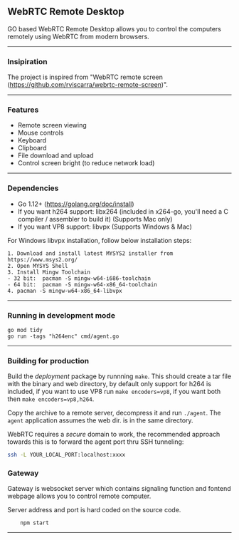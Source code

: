 ## WebRTC Remote Desktop

GO based WebRTC Remote Desktop allows you to control the computers remotely using WebRTC from modern browsers. 
<hr>

### Insipiration

The project is inspired from "WebRTC remote screen (https://github.com/rviscarra/webrtc-remote-screen)".

<hr>

### Features

* Remote screen viewing
* Mouse controls
* Keyboard
* Clipboard
* File download and upload
* Control screen bright (to reduce network load)

<hr>

### Dependencies

- Go 1.12+ (https://golang.org/doc/install)
- If you want h264 support: libx264 (included in x264-go, you'll need a C compiler / assembler to build it) (Supports Mac only)
- If you want VP8 support: libvpx (Supports Windows & Mac)

For Windows libvpx installation, follow below installation steps:
```
1. Download and install latest MYSYS2 installer from https://www.msys2.org/
2. Open MYSYS Shell
3. Install Mingw Toolchain
- 32 bit:  pacman -S mingw-w64-i686-toolchain 
- 64 bit:  pacman -S mingw-w64-x86_64-toolchain
4. pacman -S mingw-w64-x86_64-libvpx
```

<hr>

### Running in development mode

```
go mod tidy
go run -tags "h264enc" cmd/agent.go
```

<hr>

### Building for production
Build the _deployment_ package by runnning `make`. This should create a tar file with the 
binary and web directory, by default only support for h264 is included, if you want to use VP8 run `make encoders=vp8`, if you want both then `make encoders=vp8,h264`.

Copy the archive to a remote server, decompress it and run `./agent`. The `agent` application assumes the web dir. is in the same directory. 

WebRTC requires a _secure_ domain to work, the recommended approach towards this is to forward the agent port thru SSH tunneling:

```bash
ssh -L YOUR_LOCAL_PORT:localhost:xxxx 
```

### Gateway

Gateway is websocket server which contains signaling function and fontend webpage allows you to control remote computer.

Server address and port is hard coded on the source code.

```
    npm start 
```
<hr>
